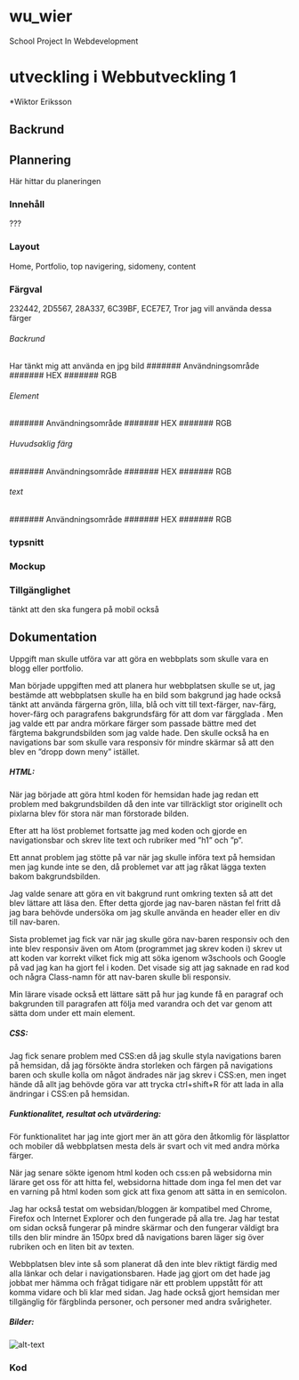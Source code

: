 # wu_wier
School Project In Webdevelopment

# utveckling i Webbutveckling 1
*Wiktor Eriksson

## Backrund

## Plannering
Här hittar du planeringen
### Innehåll
???
### Layout
Home,
Portfolio,
top navigering,
sidomeny,
content


### Färgval
232442,
2D5567,
28A337,
6C39BF,
ECE7E7,
Tror jag vill använda dessa färger
###### Backrund
Har tänkt mig att använda en jpg bild
####### Användningsområde
####### HEX
####### RGB

###### Element
####### Användningsområde
####### HEX
####### RGB

###### Huvudsaklig färg
####### Användningsområde
####### HEX
####### RGB

###### text
####### Användningsområde
####### HEX
####### RGB
### typsnitt
### Mockup
### Tillgänglighet
tänkt att den ska fungera på mobil också
## Dokumentation


Uppgift man skulle utföra var att göra en webbplats som skulle vara en blogg eller portfolio.

Man började uppgiften med att planera hur webbplatsen skulle se ut, jag bestämde att webbplatsen skulle ha en bild som bakgrund jag hade också tänkt att använda färgerna grön, lilla, blå och vitt till text-färger, nav-färg, hover-färg och paragrafens bakgrundsfärg för att dom var färgglada . Men jag valde ett par andra mörkare färger som passade bättre med det färgtema bakgrundsbilden som jag valde hade. Den skulle också ha en navigations bar som skulle vara responsiv för mindre skärmar så att den blev en ”dropp down meny” istället.

##### HTML:
När jag började att göra html koden för hemsidan hade jag redan ett problem med bakgrundsbilden då den inte var tillräckligt stor originellt och pixlarna blev för stora när man förstorade bilden.

Efter att ha löst problemet fortsatte jag med koden och gjorde en navigationsbar och skrev lite text och rubriker med ”h1” och ”p”. 

Ett annat problem jag stötte på var när jag skulle införa text på hemsidan men jag kunde inte se den, då problemet var att jag råkat lägga texten bakom bakgrundsbilden.

Jag valde senare att göra en vit bakgrund runt omkring texten så att det blev lättare att läsa den.
Efter detta gjorde jag nav-baren nästan fel fritt då jag bara behövde undersöka om jag skulle använda en header eller en div till nav-baren.

Sista problemet jag fick var när jag skulle göra nav-baren responsiv och den inte blev responsiv även om Atom (programmet jag skrev koden i) skrev ut att koden var korrekt vilket fick mig att söka igenom w3schools och Google på vad jag kan ha gjort fel i koden. Det visade sig att jag saknade en rad kod och några Class-namn för att nav-baren skulle bli responsiv.

Min lärare visade också ett lättare sätt på hur jag kunde få en paragraf och bakgrunden till paragrafen att följa med varandra och det var genom att sätta dom under ett main element.

##### CSS:
Jag fick senare problem med CSS:en då jag skulle styla navigations baren på hemsidan, då jag försökte ändra storleken och färgen på navigations baren och skulle kolla om något ändrades när jag skrev i CSS:en, men inget hände då allt jag behövde göra var att trycka ctrl+shift+R för att lada in alla ändringar i CSS:en på hemsidan.

##### Funktionalitet, resultat och  utvärdering:

För funktionalitet har jag inte gjort mer än att göra den åtkomlig för läsplattor och mobiler då webbplatsen mesta dels är svart och vit med andra mörka färger.

När jag senare sökte igenom html koden och css:en på websidorna min lärare get oss för att hitta fel, websidorna hittade dom inga fel men det var en varning på html koden som gick att fixa genom att sätta in en semicolon.

Jag har också testat om websidan/bloggen är kompatibel med Chrome, Firefox och Internet Explorer och den fungerade på alla tre. 
Jag har testat om sidan också fungerar på mindre skärmar och den fungerar väldigt bra tills den blir mindre än 150px bred då navigations baren läger sig över rubriken och en liten bit av texten.

Webbplatsen blev inte så som planerat då den inte blev riktigt färdig med alla länkar och delar i navigationsbaren. Hade jag gjort om det hade jag jobbat mer hämma och frågat tidigare när ett problem uppstått för att komma vidare och bli klar med sidan. Jag hade också gjort hemsidan mer tillgänglig för färgblinda personer, och personer med andra svårigheter.

##### Bilder:
![alt-text](https://github.com/luckyskeleton/wu1_wier/assets/img/html.PNG)

### Kod
```html
